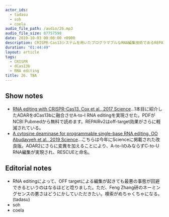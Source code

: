 ```yaml
---
actor_ids:
  - tadasu
  - soh
  - coela
audio_file_path: /audio/26.mp3
audio_file_size: 87757598
date: 2019-10-03 00:00:00 +0900
description: CRISPR-Cas13システムを用いたプログラマブルなRNA編集技術であるREPAIRとRESCUEの原著論文について紹介しました。
duration: "01:44:49"
layout: article
tags: 
  - CRISPR
  - dCas13b
  - RNA editing
title: 26. TBA
---
```



## Show notes
- [RNA editing with CRISPR-Cas13. Cox et al., 2017 Science](https://www.ncbi.nlm.nih.gov/pmc/articles/PMC5793859/pdf/nihms922827.pdf)...1本目に紹介したADARをdCas13bに融合させA-to-I RNA editingを実現させた。PDFがNCBI Pubmedから無料で読めます。REPAIRv2はoff-target効果がさらに軽減されている。
- [A cytosine deaminase for programmable single-base RNA editing. OO Abudayyeh et al., 2019 Science](https://www.ncbi.nlm.nih.gov/pubmed/31296651)...こちらは今年にScienceに掲載された改良版。ADAR2にさらに変異を加えることにより、A-to-IのみならずC-to-U RNA編集が実現され、RESCUEと命名。

## Editorial notes
- RNA editingによって、OFF targetによる編集が起きても最悪の事態が回避できるというのはなるほどと唸りました。ただ、Feng Zhang研のネーミングセンスの悪さはどうにかしていただきたい。検索がめちゃくちゃになる。(tadasu)
- soh
- coela
